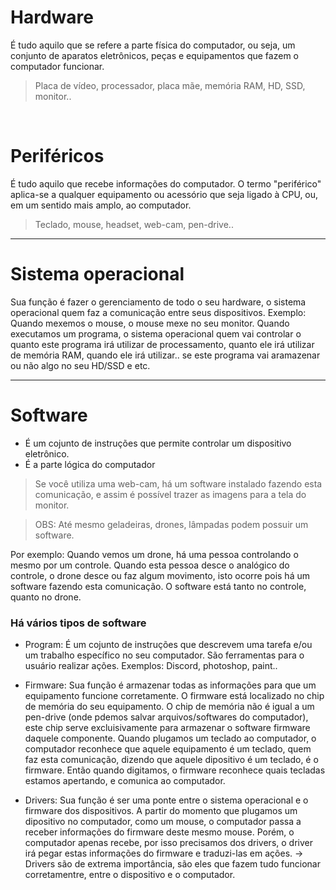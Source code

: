 # Hardware
É tudo aquilo que se refere a parte física do computador, ou seja, um conjunto de aparatos eletrônicos, peças e equipamentos que fazem o computador funcionar. 
> Placa de vídeo, processador, placa mãe, memória RAM, HD, SSD, monitor..

</br>

# Periféricos
É tudo aquilo que recebe informações do computador. O termo "periférico" aplica-se a qualquer equipamento ou acessório que seja ligado à CPU, ou, em um sentido mais amplo, ao computador.
> Teclado, mouse, headset, web-cam, pen-drive.. 
________________________________________________________________________________________________________________________
# Sistema operacional 
Sua função é fazer o gerenciamento de todo o seu hardware, o sistema operacional quem faz a comunicação entre seus dispositivos.
Exemplo: Quando mexemos o mouse, o mouse mexe no seu monitor.
Quando executamos um programa, o sistema operacional quem vai controlar o quanto este programa irá utilizar de processamento, quanto ele irá utilizar de memória RAM, quando ele irá utilizar.. 
se este programa vai aramazenar ou não algo no seu HD/SSD e etc.
________________________________________________________________________________________________________________________
# Software
- É um cojunto de instruções que permite controlar um dispositivo eletrônico. 
- É a parte lógica do computador

> Se você utiliza uma web-cam, há um software instalado fazendo esta comunicação, e assim é possível trazer as imagens para a tela do monitor.

>OBS: 
Até mesmo geladeiras, drones, lâmpadas podem possuir um software.

Por exemplo:
Quando vemos um drone, há uma pessoa controlando o mesmo por um controle.
Quando esta pessoa desce o analógico do controle, o drone desce ou faz algum movimento, isto ocorre pois há um software fazendo esta comunicação. 
O software está tanto no controle, quanto no drone.   


### Há vários tipos de software
* Program:
É um cojunto de instruções que descrevem uma tarefa e/ou um trabalho específico no seu computador.
São ferramentas para o usuário realizar ações. 
Exemplos: Discord, photoshop, paint..

* Firmware:
Sua função é armazenar todas as informações para que um equipamento funcione corretamente. O firmware está localizado no chip de memória do seu equipamento.
O chip de memória não é igual a um pen-drive (onde pdemos salvar arquivos/softwares do computador), este chip serve excluisivamente para armazenar o software firmware daquele componente. 
Quando plugamos um teclado ao computador, o computador reconhece que aquele equipamento é um teclado, quem faz esta comunicação, dizendo que aquele dipositivo é um teclado, é o firmware. 
Então quando digitamos, o firmware reconhece quais tecladas estamos apertando, e comunica ao computador.

* Drivers:
Sua função é ser uma ponte entre o sistema operacional e o firmware dos dispositivos. 
A partir do momento que plugamos um dipositivo no computador, como um mouse, o computador passa a receber informações do firmware deste mesmo mouse. 
Porém, o computador apenas recebe, por isso precisamos dos drivers, o driver irá pegar estas informações do firmware e traduzi-las em ações. 
-> Drivers são de extrema importância, são eles que fazem tudo funcionar corretamentre, entre o dispositivo e o computador.  








